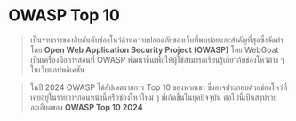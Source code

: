 # OWASP Top 10
>  เป็นรายการของสิบอันดับช่องโหว่ด้านความปลอดภัยของเว็บที่พบบ่อยและสำคัญที่สุดซึ่งจัดทำโดย **Open Web Application Security Project (OWASP)** โดย WebGoat เป็นเครื่องมือการสอนที่ OWASP พัฒนาขึ้นเพื่อให้ผู้ใช้สามารถเรียนรู้เกี่ยวกับช่องโหว่ต่าง ๆ ในเว็บแอปพลิเคชัน

>  ในปี 2024 OWASP ได้อัปเดตรายการ Top 10 ของพวกเขา ซึ่งอาจประกอบด้วยช่องโหว่ที่เคยอยู่ในรายการก่อนหน้านี้หรือช่องโหว่ใหม่ ๆ ที่เกิดขึ้นในยุคปัจจุบัน ต่อไปนี้เป็นสรุปรายละเอียดของ **OWASP Top 10 2024**
